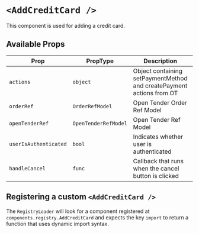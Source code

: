 # `<AddCreditCard />`

This component is used for adding a credit card.

## Available Props

| Prop                  | PropType             | Description                                                          | Default  |
| --------------------- | -------------------- | -------------------------------------------------------------------- | -------- |
| `actions`             | `object`             | Object containing setPaymentMethod and createPayment actions from OT |          |
| `orderRef`            | `OrderRefModel`      | Open Tender Order Ref Model                                          | `null`   |
| `openTenderRef`       | `OpenTenderRefModel` | Open Tender Ref Model                                                | `null`   |
| `userIsAuthenticated` | `bool`               | Indicates whether user is authenticated                              | `false`  |
| `handleCancel`        | `func`               | Callback that runs when the cancel button is clicked                 | `f => f` |

## Registering a custom `<AddCreditCard />`

The `RegistryLoader` will look for a component registered at `components.registry.AddCreditCard` and expects the key `import` to return a function that uses dynamic import syntax.
